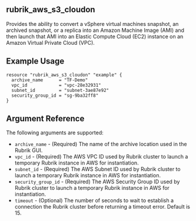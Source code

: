## rubrik_aws_s3_cloudon

Provides the ability to convert a vSphere virtual machines snapshot, an archived snapshot, or a replica into an Amazon Machine Image (AMI) and then launch that AMI into an Elastic Compute Cloud (EC2) instance on an Amazon Virtual Private Cloud (VPC).

## Example Usage

```hcl
resource "rubrik_aws_s3_cloudon" "example" {
  archive_name      = "TF-Demo"
  vpc_id            = "vpc-28e32931"
  subnet_id         = "subnet-3ae87e92"
  security_group_id = "sg-9ba32ff8"
}
```

## Argument Reference

The following arguments are supported:

* `archive_name` - (Required) The name of the archive location used in the Rubrik GUI.
* `vpc_id` - (Required) The AWS VPC ID used by Rubrik cluster to launch a temporary Rubrik instance in AWS for instantiation.
* `subnet_id` - (Required) The AWS Subnet ID used by Rubrik cluster to launch a temporary Rubrik instance in AWS for instantiation.
* `security_group_id` - (Required) The AWS Security Group ID used by Rubrik cluster to launch a temporary Rubrik instance in AWS for instantiation.
* `timeout` - (Optional) The number of seconds to wait to establish a connection the Rubrik cluster before returning a timeout error. Default is 15.
